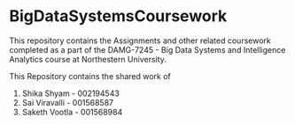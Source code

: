 # BigDataSystemsCoursework

This repository contains the Assignments and other related coursework completed as a part of the DAMG-7245 - Big Data Systems and Intelligence Analytics course at Northestern University.

This Repository contains the shared work of 
1. Shika Shyam - 002194543
2. Sai Viravalli - 001568587
3. Saketh Vootla - 001568984
